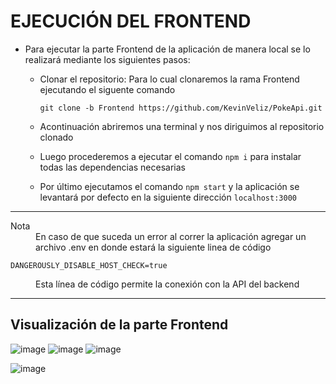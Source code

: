 # EJECUCIÓN DEL FRONTEND
- Para ejecutar la parte Frontend de la aplicación de manera local se lo realizará mediante los siguientes pasos:
  
  - Clonar el repositorio: Para lo cual clonaremos la rama Frontend ejecutando el siguente comando
     ```
     git clone -b Frontend https://github.com/KevinVeliz/PokeApi.git
     ```
   - Acontinuación abriremos una terminal y nos diriguimos al repositorio clonado
 
    - Luego procederemos a ejecutar el comando   ``` npm i ```  para instalar todas las dependencias necesarias
    
    - Por último ejecutamos el comando   ```npm start``` y la aplicación se levantará por defecto en la siguiente dirección   ```localhost:3000``` 
   
---
<dl>
  <dt>Nota</dt>
  <dd>En caso de que suceda un error al correr la aplicación agregar un archivo .env en donde estará la siguiente linea de código</dd>
</dl>

  ```
  DANGEROUSLY_DISABLE_HOST_CHECK=true
  ```
<dl><dd>Esta línea de código permite la conexión con la API del backend</dd></dl>

---   

## Visualización de la parte Frontend
![image](https://user-images.githubusercontent.com/65980001/197460237-2719bf74-74f8-4903-a6ed-de7654e3dec4.png)
![image](https://user-images.githubusercontent.com/65980001/197466306-6a1695ee-1fa2-4c83-a0db-a81ed317d1e9.png)
![image](https://user-images.githubusercontent.com/65980001/197466343-f45cbbe5-2a0c-48a0-a6a9-31bdf9c54b71.png)

![image](https://user-images.githubusercontent.com/65980001/202861446-b0604513-6339-4577-82e5-2bbffdb35759.png)
